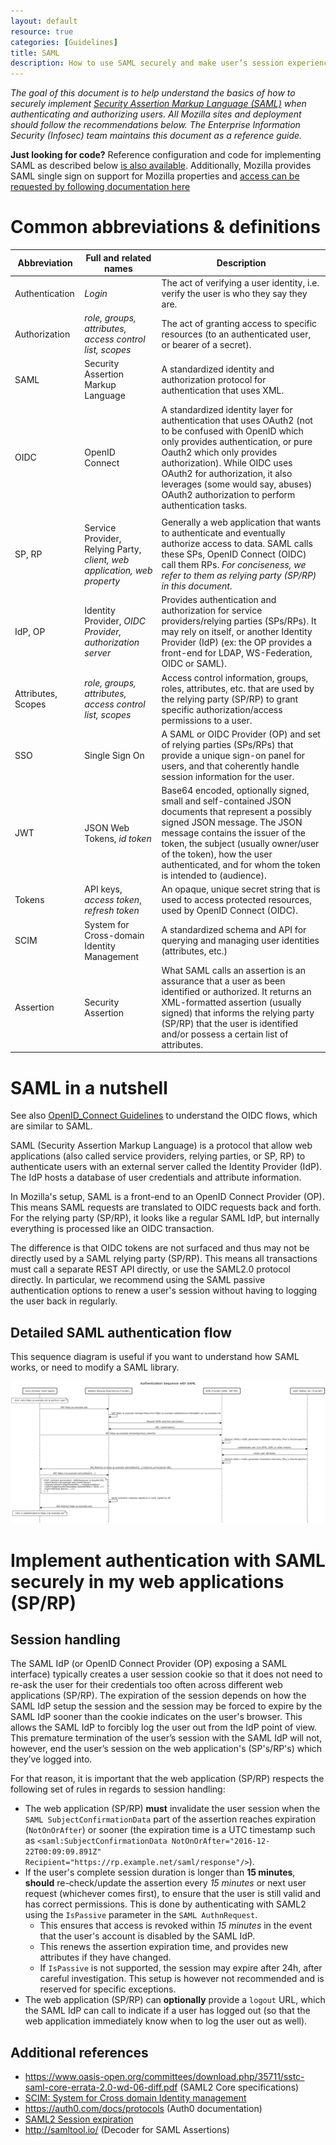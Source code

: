 ```yaml
---
layout: default
resource: true
categories: [Guidelines]
title: SAML
description: How to use SAML securely and make user’s session experience better
---
```


*The goal of this document is to help understand the basics of how to securely implement [Security Assertion Markup Language (SAML)](https://en.wikipedia.org/wiki/SAML) when authenticating and authorizing users.
All Mozilla sites and deployment should follow the recommendations below.
The Enterprise Information Security (Infosec) team maintains this document as a reference guide.*

**Just looking for code?** Reference configuration and code for implementing SAML as described below [is also available](https://github.com/mozilla-iam/testrp.security.allizom.org).
Additionally, Mozilla provides SAML single sign on support for Mozilla properties and [access can be requested by following documentation here](https://mana.mozilla.org/wiki/display/SECURITY/SSO+Request+Form)


# Common abbreviations & definitions

| Abbreviation       | Full and related names                                                   | Description                                                                                                                                                                                                                                                                                                                         |
|--------------------|--------------------------------------------------------------------------|-------------------------------------------------------------------------------------------------------------------------------------------------------------------------------------------------------------------------------------------------------------------------------------------------------------------------------------|
| Authentication     | *Login*                                                                  | The act of verifying a user identity, i.e. verify the user is who they say they are.                                                                                                                                                                                                                                                |
| Authorization      | *role, groups, attributes, access control list, scopes*                  | The act of granting access to specific resources (to an authenticated user, or bearer of a secret).                                                                                                                                                                                                                                 |
| SAML               | Security Assertion Markup Language                                       | A standardized identity and authorization protocol for authentication that uses XML.                                                                                                                                                                                                                                                |
| OIDC               | OpenID Connect                                                           | A standardized identity layer for authentication that uses OAuth2 (not to be confused with OpenID which only provides authentication, or pure Oauth2 which only provides authorization). While OIDC uses OAuth2 for authorization, it also leverages (some would say, abuses) OAuth2 authorization to perform authentication tasks. |
||
| SP, RP             | Service Provider, Relying Party, *client, web application, web property* | Generally a web application that wants to authenticate and eventually authorize access to data. SAML calls these SPs, OpenID Connect (OIDC) call them RPs. *For conciseness, we refer to them as relying party (SP/RP) in this document*.                                                                                           |
| IdP, OP            | Identity Provider, *OIDC Provider, authorization server*                 | Provides authentication and authorization for service providers/relying parties (SPs/RPs). It may rely on itself, or another Identity Provider (IdP) (ex: the OP provides a front-end for LDAP, WS-Federation, OIDC or SAML).                                                                                                       |
| Attributes, Scopes | *role, groups, attributes, access control list, scopes*                  | Access control information, groups, roles, attributes, etc. that are used by the relying party (SP/RP) to grant specific authorization/access permissions to a user.                                                                                                                                                                |
| SSO                | Single Sign On                                                           | A SAML or OIDC Provider (OP) and set of relying parties (SPs/RPs) that provide a unique sign-on panel for users, and that coherently handle session information for the user.                                                                                                                                                       |
| JWT                | JSON Web Tokens, *id token*                                              | Base64 encoded, optionally signed, small and self-contained JSON documents that represent a possibly signed JSON message. The JSON message contains the issuer of the token, the subject (usually owner/user of the token), how the user authenticated, and for whom the token is intended to (audience).                           |
| Tokens             | API keys, *access token*, *refresh token*                                | An opaque, unique secret string that is used to access protected resources, used by OpenID Connect (OIDC).                                                                                                                                                                                                                          |
| SCIM               | System for Cross-domain Identity Management                              | A standardized schema and API for querying and managing user identities (attributes, etc.)                                                                                                                                                                                                                                          |
| Assertion          | Security Assertion                                                       | What SAML calls an assertion is an assurance that a user as been identified or authorized. It returns an XML-formatted assertion (usually signed) that informs the relying party (SP/RP) that the user is identified and/or possess a certain list of attributes.                                                                   |

# SAML in a nutshell

See also [OpenID\_Connect Guidelines](openid_connect) to understand the OIDC flows, which are similar to SAML.

SAML (Security Assertion Markup Language) is a protocol that allow web applications (also called service providers, relying parties, or SP, RP) to authenticate users with an external server called the Identity Provider (IdP). The IdP hosts a database of user credentials and attribute information.

In Mozilla's setup, SAML is a front-end to an OpenID Connect Provider (OP). This means SAML requests are translated to OIDC requests back and forth. For the relying party (SP/RP), it looks like a regular SAML IdP, but internally everything is processed like an OIDC transaction.

The difference is that OIDC tokens are not surfaced and thus may not be directly used by a SAML relying party (SP/RP). This means all transactions must call a separate REST API directly, or use the SAML2.0 protocol directly. In particular, we recommend using the SAML passive authentication options to renew a user's session without having to logging the user back in regularly.

## Detailed SAML authentication flow

This sequence diagram is useful if you want to understand how SAML works, or need to modify a SAML library.

![SAML sequence diagram](assets/images/SAML_sequence_diagram.png)

# Implement authentication with SAML securely in my web applications (SP/RP)

## Session handling

The SAML IdP (or OpenID Connect Provider (OP) exposing a SAML interface) typically creates a user session cookie so that it does not need to re-ask the user for their credentials too often across different web applications (SP/RP). The expiration of the session depends on how the SAML IdP setup the session and the session may be forced to expire by the SAML IdP sooner than the cookie indicates on the user's browser. This allows the SAML IdP to forcibly log the user out from the IdP point of view. This premature termination of the user’s session with the SAML IdP will not, however, end the user’s session on the web application's (SP's/RP's) which they’ve logged into.

For that reason, it is important that the web application (SP/RP) respects the following set of rules in regards to session handling:

-   The web application (SP/RP) **must** invalidate the user session when the `SAML SubjectConfirmationData` part of the assertion reaches expiration (`NotOnOrAfter`) or sooner (the expiration time is a UTC timestamp such as `<saml:SubjectConfirmationData NotOnOrAfter="2016-12-22T00:09:09.891Z" Recipient="https://rp.example.net/saml/response"/>`).
-   If the user's complete session duration is longer than **15 minutes**, **should** re-check/update the assertion every *15 minutes* or next user request (whichever comes first), to ensure that the user is still valid and has correct permissions. This is done by authenticating with SAML2 using the `IsPassive` parameter in the `SAML AuthnRequest`.
    -   This ensures that access is revoked within *15 minutes* in the event that the user's account is disabled by the SAML IdP.
    -   This renews the assertion expiration time, and provides new attributes if they have changed.
    -   If `IsPassive` is not supported, the session may expire after 24h, after careful investigation. This setup is however not recommended and is reserved for specific exceptions.
-   The web application (SP/RP) can **optionally** provide a `logout` URL, which the SAML IdP can call to indicate if a user has logged out (so that the web application immediately know when to log the user out as well).

## Additional references

-   <https://www.oasis-open.org/committees/download.php/35711/sstc-saml-core-errata-2.0-wd-06-diff.pdf> (SAML2 Core specifications)
-   [SCIM: System for Cross domain Identity management](http://www.simplecloud.info/)
-   <https://auth0.com/docs/protocols> (Auth0 documentation)
-   [SAML2 Session expiration](https://stackoverflow.com/questions/29508906/notonorafter-in-subjectconfirmationdata-and-conditions-and-sessionnotonorafter)
-   <http://samltool.io/> (Decoder for SAML Assertions)

